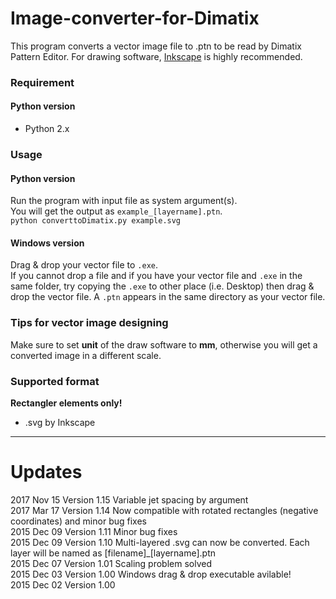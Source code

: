 # Image-converter-for-Dimatix
This program converts a vector image file to .ptn to be read by Dimatix Pattern Editor. For drawing software, [Inkscape](https://inkscape.org/en/) is highly recommended.

### Requirement ###
#### Python version ####
+ Python 2.x

### Usage ###
#### Python version ####
Run the program with input file as system argument(s).  
You will get the output as ``example_[layername].ptn``.  
    ``python converttoDimatix.py example.svg``
#### Windows version ####
Drag & drop your vector file to ``.exe``.  
If you cannot drop a file and if you have your vector file and ``.exe`` in the same folder, try copying the ``.exe`` to other place (i.e. Desktop) then drag & drop the vector file. A ``.ptn`` appears in the same directory as your vector file.

### Tips for vector image designing ###
Make sure to set **unit** of the draw software to **mm**, otherwise you will get a converted image in a different scale.

### Supported format ###
**Rectangler elements only!**  
+ .svg by Inkscape

-----
# Updates
2017 Nov 15 Version 1.15 Variable jet spacing by argument  
2017 Mar 17 Version 1.14 Now compatible with rotated rectangles (negative coordinates) and minor bug fixes  
2015 Dec 09 Version 1.11 Minor bug fixes  
2015 Dec 09 Version 1.10 Multi-layered .svg can now be converted. Each layer will be named as [filename]_[layername].ptn  
2015 Dec 07 Version 1.01 Scaling problem solved  
2015 Dec 03 Version 1.00 Windows drag & drop executable avilable!  
2015 Dec 02 Version 1.00

